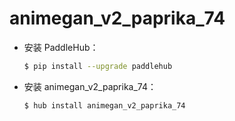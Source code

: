# animegan_v2_paprika_74
* 安装 PaddleHub：

    ```bash
    $ pip install --upgrade paddlehub
    ```

* 安装 animegan_v2_paprika_74：

    ```bash
    $ hub install animegan_v2_paprika_74
    ```
